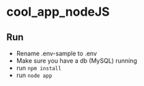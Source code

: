 # cool_app_nodeJS

## Run
- Rename .env-sample to .env
- Make sure you have a db (MySQL) running
- run `npm install`
- run `node app`
